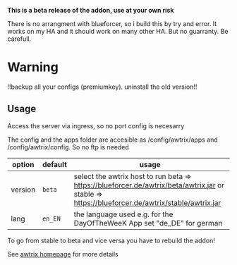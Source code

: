 **This is a beta release of the addon, use at your own risk**

There is no arrangment with blueforcer, so i build this by try and error. It works on my HA and it should work on many other HA. But no guarranty. Be carefull.

# Warning
!!backup all your configs (premiumkey). uninstall the old version!!

## Usage

Access the server via ingress, so no port config is necesarry

The config and the apps folder are accesible as /config/awtrix/apps and /config/awtrix/config. So no ftp is needed

|option|default|usage|
|---|---|---|
|version|`beta`| select the awtrix host to run beta => https://blueforcer.de/awtrix/beta/awtrix.jar or stable => https://blueforcer.de/awtrix/stable/awtrix.jar
|lang|`en_EN`| the language used e.g. for the DayOfTheWeeK App set "de_DE" for german|

To go from stable to beta and vice versa you have to rebuild the addon!

See [awtrix homepage](https://docs.blueforcer.de/#/v2/README) for more details
